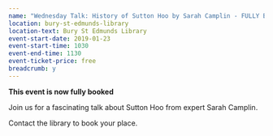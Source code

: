 ```yaml
---
name: "Wednesday Talk: History of Sutton Hoo by Sarah Camplin - FULLY BOOKED"
location: bury-st-edmunds-library
location-text: Bury St Edmunds Library
event-start-date: 2019-01-23
event-start-time: 1030
event-end-time: 1130
event-ticket-price: free
breadcrumb: y
---
```


**This event is now fully booked**

Join us for a fascinating talk about Sutton Hoo from expert Sarah Camplin.

Contact the library to book your place.
